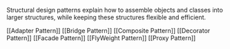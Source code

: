 Structural design patterns explain how to assemble objects and classes into larger structures, while keeping these structures flexible and efficient.

[[Adapter Pattern]]
[[Bridge Pattern]]
[[Composite Pattern]]
[[Decorator Pattern]]
[[Facade Pattern]]
[[FlyWeight Pattern]]
[[Proxy Pattern]]
